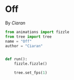 # Off

By _Ciaran_

```py linenums="1"
from animations import fizzle
from tree import tree
name = "Off"
author = "Ciaran"


def run():
    fizzle.fizzle()

    tree.set_fps(1)

```